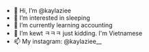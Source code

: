 - 👋 Hi, I’m @kaylaziee
- 👀 I’m interested in sleeping
- 🌱 I’m currently learning accounting
- 💞️ I’m kewt ㅋㅋㅋ just kidding. I'm Vietnamese
- 📫 My instagram: @kaylaziee__ 

<!---
kaylaziee/kaylaziee is a ✨ special ✨ repository because its `README.md` (this file) appears on your GitHub profile.
You can click the Preview link to take a look at your changes.
--->

